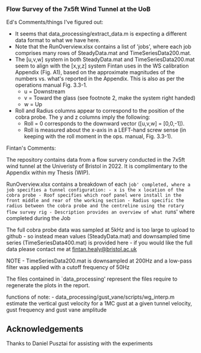 ### Flow Survey of the 7x5ft Wind Tunnel at the UoB

Ed's Comments/things I've figured out:
 - It seems that data_processing/extract_data.m is expecting a different data format to what we have here.
 - Note that the RunOverview.xlsx contains a list of 'jobs', where each job comprises many rows of SteadyData.mat and TimeSeriesData200.mat.
 - The [u,v,w] system in both SteadyData.mat and TimeSeriesData200.mat seem to align with the [x,y,z] system Fintan uses in the WS calibration Appendix (Fig. A1), based on the approximate magnitudes of the numbers vs. what's reported in the Appendix. This is also as per the operations manual Fig. 3.3-1.
    - u = Downstream
    - v = Toward the glass (see footnote 2, make the system right handed)
    - w = Up
 - Roll and Radius columns appear to correspond to the position of the cobra probe. The y and z columns imply the following:
    - Roll = 0 corresponds to the downward vector ([u,v,w] = [0,0,-1]).
    - Roll is measured about the x-axis in a LEFT-hand screw sense (in keeping with the roll moment in the ops. manual, Fig. 3.3-1).




Fintan's Comments:

The repository contains data from a flow survery conducted in the 7x5ft wind tunnel at the Univeristy of Bristol in 2022. It is complimentary to the Appendix within my Thesis (WIP).

RunOverview.xlsx contains a breakdown of each `job' completed, where a job specifies a tunnel configuration:
    - x is the x location of the cobra probe
    - Roof specifies which roof panel were install in the front middle and rear of the working section
    - Radius specific the radius between the cobra probe and the centreline using the rotary flow survey rig
    - Description provides an overview of what `runs' where completed during the Job

The full cobra probe data was sampled at 5kHz and is too large to upload to github - so instead mean values (SteadyData.mat) and downsampled time series (TimeSeriesData400.mat) is provided here - if you would like the full data please contact me at fintan.healy@bristol.ac.uk

NOTE - TimeSeriesData200.mat is downsampled at 200Hz and a low-pass filter was applied with a cutoff frequency of 50Hz

The files contained in `data_processing' represent the files require to regenerate the plots in the report.

functions of note:
    - data_processing/gust_vane/scripts/wg_interp.m estimate the vertical gust velocity for a 1MC gust at a given tunnel velocity, gust frequency and gust vane amplitude

## Acknowledgements

Thanks to Daniel Pusztai for assisting with the experiments

